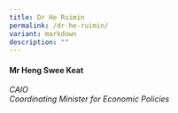 ```yaml
---
title: Dr He Ruimin
permalink: /dr-he-ruimin/
variant: markdown
description: ""
---
```

#### **Mr Heng Swee Keat**

*CAIO <br>Coordinating Minister for Economic Policies*
